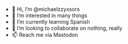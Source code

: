 - 👋 Hi, I’m @michaelzzyxsors
- 👀 I’m interested in many things
- 🌱 I’m currently learning Spanish
- 💞️ I’m looking to collaborate on nothing, really
- 📫 Reach me via Mastodon

<!---
michaelzzyxsors/michaelzzyxsors is a ✨ special ✨ repository because its `README.md` (this file) appears on your GitHub profile.
You can click the Preview link to take a look at your changes.
--->
